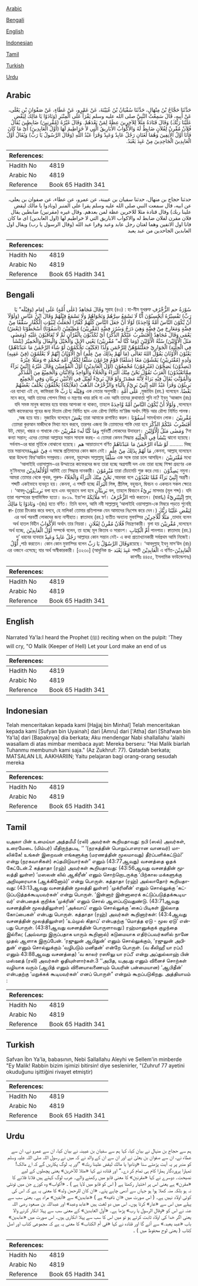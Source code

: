 [Arabic](#arabic)

[Bengali](#bengali)

[English](#english)

[Indonesian](#indonesian)

[Tamil](#tamil)

[Turkish](#turkish)

[Urdu](#urdu)

## Arabic


<div dir="rtl" lang="ar" style={{fontSize:'larger',backgroundColor:'#f8f9fa',padding:20}}>
حَدَّثَنَا حَجَّاجُ بْنُ مِنْهَالٍ، حَدَّثَنَا سُفْيَانُ بْنُ عُيَيْنَةَ، عَنْ عَمْرٍو، عَنْ عَطَاءٍ، عَنْ صَفْوَانَ بْنِ يَعْلَى، عَنْ أَبِيهِ، قَالَ سَمِعْتُ النَّبِيَّ صلى الله عليه وسلم يَقْرَأُ عَلَى الْمِنْبَرِ ‏(‏وَنَادَوْا يَا مَالِكُ لِيَقْضِ عَلَيْنَا رَبُّكَ‏)‏ وَقَالَ قَتَادَةُ مَثَلاً لِلآخِرِينَ عِظَةً ‏لِمَنْ بَعْدَهُمْ.‏ وَقَالَ غَيْرُهُ ‏(‏مُقْرِنِينَ‏)‏ ضَابِطِينَ يُقَالُ فُلاَنٌ مُقْرِنٌ لِفُلاَنٍ ضَابِطٌ لَهُ وَالأَكْوَابُ الأَبَارِيقُ الَّتِي لاَ خَرَاطِيمَ لَهَا ‏(‏أَوَّلُ الْعَابِدِينَ‏)‏ أَىْ مَا كَانَ فَأَنَا أَوَّلُ الأَنِفِينَ وَهُمَا لُغَتَانِ رَجُلٌ عَابِدٌ وَعَبِدٌ وَقَرَأَ عَبْدُ اللَّهِ ‏(‏وَقَالَ الرَّسُولُ يَا رَبِّ‏)‏ وَيُقَالُ أَوَّلُ الْعَابِدِينَ الْجَاحِدِينَ مِنْ عَبِدَ يَعْبَدُ‏.‏
</div>
<div style={{backgroundColor:'#f8f9fa',padding:20, marginBottom: 10}}><table> <thead> <tr> <th>References:</th> <th></th> </tr> </thead> <tbody><tr><td>Hadith No</td><td>4819</td></tr><tr><td>Arabic No</td><td>4819</td></tr><tr><td>Reference</td><td>Book 65 Hadith 341</td></tr></tbody></table></div>


<div dir="rtl" lang="ar" style={{fontSize:'larger',backgroundColor:'#f8f9fa',padding:20}}>
حدثنا حجاج بن منهال، حدثنا سفيان بن عيينة، عن عمرو، عن عطاء، عن صفوان بن يعلى، عن ابيه، قال سمعت النبي صلى الله عليه وسلم يقرا على المنبر (ونادوا يا مالك ليقض علينا ربك) وقال قتادة مثلا للاخرين عظة لمن بعدهم. وقال غيره (مقرنين) ضابطين يقال فلان مقرن لفلان ضابط له والاكواب الاباريق التي لا خراطيم لها (اول العابدين) اى ما كان فانا اول الانفين وهما لغتان رجل عابد وعبد وقرا عبد الله (وقال الرسول يا رب) ويقال اول العابدين الجاحدين من عبد يعبد
</div>
<div style={{backgroundColor:'#f8f9fa',padding:20, marginBottom: 10}}><table> <thead> <tr> <th>References:</th> <th></th> </tr> </thead> <tbody><tr><td>Hadith No</td><td>4819</td></tr><tr><td>Arabic No</td><td>4819</td></tr><tr><td>Reference</td><td>Book 65 Hadith 341</td></tr></tbody></table></div>

## Bengali


<div dir="rtl" lang="bn" style={{fontSize:'larger',backgroundColor:'#f8f9fa',padding:20}}>
سُوْرَةُ حم الزُّخْرُفِ সূরাহ (৪৩) : হা-মীম যুখরুফ وَقَالَ مُجَاهِدٌ (عَلٰى أُمَّةٍ) عَلَى إِمَامٍ (وَقِيْلَه” يَا رَبِّ) تَفْسِيْرُهُ أَيَحْسِبُوْنَ أَنَّا لَا نَسْمَعُ سِرَّهُمْ وَنَجْوَاهُمْ وَلَا نَسْمَعُ قِيْلَهُمْ وَقَالَ ابْنُ عَبَّاسٍ (وَلَوْلَآ أَنْ يَّكُوْنَ النَّاسُ أُمَّةً وَّاحِدَةً) لَوْلَا أَنْ جَعَلَ النَّاسَ كُلَّهُمْ كُفَّارًا لَجَعَلْتُ لِبُيُوْتِ الْكُفَّارِ سَقْفًا مِنْ فِضَّةٍ وَمَعَارِجَ مِنْ فِضَّةٍ وَهِيَ دَرَجٌ وَسُرُرَ فِضَّةٍ (مُقْرِنِيْنَ) مُطِيْقِيْنَ (اٰسَفُوْنَا) أَسْخَطُوْنَا (يَعْشُ) يَعْمَى وَقَالَ مُجَاهِدٌ (أَفَنَضْرِبُ عَنْكُمْ الذِّكْرَ) أَيْ تُكَذِّبُوْنَ بِالْقُرْآنِ ثُمَّ لَا تُعَاقَبُوْنَ عَلَيْهِ (وَمَضٰى مَثَلُ الْأَوَّلِيْنَ) سُنَّةُ الْأَوَّلِيْنَ (وَمَا كُنَّا لَه” مُقْرِنِيْنَ) يَعْنِي الإِبِلَ وَالْخَيْلَ وَالْبِغَالَ وَالْحَمِيْرَ (يَنْشَأُ فِي الْحِلْيَةِ) الْجَوَارِيْ جَعَلْتُمُوْهُنَّ لِلرَّحْمَنِ وَلَدًا (فَكَيْفَ تَحْكُمُوْنَ لَوْ شَآءَ الرَّحْمٰنُ مَا عَبَدْنَاهُمْ) يَعْنُوْنَ الْأَوْثَانَ يَقُوْلُ اللهُ تَعَالَى (مَا لَهُمْ بِذٰلِكَ مِنْ عِلْمٍ) أَيْ الْأَوْثَانُ إِنَّهُمْ لَا يَعْلَمُوْنَ (فِيْ عَقِبِهِ) وَلَدِهِ (مُقْتَرِنِيْنَ) يَمْشُوْنَ مَعًا (سَلَفًا) قَوْمُ فِرْعَوْنَ سَلَفًا لِكُفَّارِ أُمَّةِ مُحَمَّدٍ e وَمَثَلًا عِبْرَةً (يَصِدُّوْنَ) يَضِجُّوْنَ (مُبْرِمُوْنَ) مُجْمِعُوْنَ (أَوَّلُ الْعَابِدِيْنَ) أَوَّلُ الْمُؤْمِنِيْنَ وَقَالَ غَيْرُهُ (إِنَّنِيْ بَرَآءٌ مِمَّاتَعْبُدُوْنَ) الْعَرَبُ تَقُوْلُ نَحْنُ مِنْكَ الْبَرَاءُ وَالْخَلَاءُ وَالْوَاحِدُ وَالِاثْنَانِ وَالْجَمِيْعُ مِنَ الْمُذَكَّرِ وَالْمُؤَنَّثِ يُقَالُ فِيْهِ بَرَاءٌ لِأَنَّهُ مَصْدَرٌ وَلَوْ قَالَ بَرِيْءٌ لَقِيْلَ فِي الِاثْنَيْنِ بَرِيئَانِ وَفِي الْجَمِيْعِ بَرِيئُوْنَ وَقَرَأَ عَبْدُ اللهِ إِنَّنِيْ بَرِيْءٌ بِالْيَاءِ وَالزُّخْرُفُ الذَّهَبُ (مَلَآئِكَةً) يَخْلُفُوْنَ يَخْلُفُ بَعْضُهُمْ بَعْضًا. মুজাহিদ (রহ.) বলেছেন, عَلٰى أُمَّةٍ এক নেতার অনুসারী। وَقِيْلَه يَا رَبِّ এর ব্যাখ্যা এই যে, কাফিররা কি মনে করে, আমি তাদের গোপন বিষয় ও মন্ত্রণার খবর রাখি না এবং আমি তাদের কথাবার্তা শুনি না? ইবনু ‘আব্বাস (রাঃ) বলেছেন, وَلَوْلَا أَنْ يَّكُوْنَ النَّاسُ أُمَّةً وَّاحِدَةً যদি সমস্ত মানুষ কাফের হয়ে যাবার আশংকা না থাকত, তাহলে আমি কাফেরদের গৃহের জন্য দিতাম রৌপ্য নির্মিত ছাদ এবং রৌপ্য নির্মিত মা‘রিজ অর্থাৎ সিঁড়ি আর রৌপ্য নির্মিত পালঙ্ক। مُقْرِنِيْنَ সামর্থ্যবান লোক। اٰسَفُوْنَا তারা আমাকে রাগান্বিত করল। يَعْشُ অন্ধ হয়ে যায়। মুজাহিদ বলেছেন, أَفَنَضْرِبُ عَنْكُمْ الذِّكْرَ তোমরা কুরআন মাজীদকে মিথ্যা মনে করবে, তারপর এজন্য কি তোমাদের শাস্তি দেয়া হবে না? وَمَضٰى مَثَلُ الْأَوَّلِيْنَ পূর্ববর্তী লোকদের উদাহরণ। وَمَا كُنَّا لَهচ مُقْرِنِيْنَ উট, ঘোড়া, খচ্চর ও গাধাকে বোঝানো হয়েছে। يَنْشَأُ فِي الْحِلْيَةِ কন্যা সন্তান; এদের তোমরা আল্লাহর সন্তান সাব্যস্ত করছ- এ তোমরা কেমন সিদ্ধান্ত দিচ্ছ ......... لَوْ شَآءَ الرَّحْمٰنُ مَا عَبَدْنَاهُمْ আয়াতাংশে বর্ণিত هم সর্বনাম-এর দ্বারা মূর্তিকে বোঝানো হয়েছে। কেননা, আল্লাহ্ বলেছেন, مَا لَهُمْ بِذَلِكَ مِنْ عِلْمٍ এ সম্বন্ধে প্রতিমাদের কোন জ্ঞান নেই। فِيْ عَقِبِهٰতার সন্তানদের মধ্যে مُقْتَرِنِيْنَ এক সঙ্গে তারা চলে আসছিল। سَلَفًا দ্বারা উদ্দেশ্য ফির‘আউন সম্প্রদায়। কেননা, মুহাম্মাদ সাল্লাল্লাহু ‘আলাইহি ওয়াসাল্লাম-এর উম্মাতের কাফেরদের জন্য তারা হচ্ছে অগ্রগামী দল এবং তারা হচ্ছে শিক্ষা গ্রহণের এক নমুনা। يَصِدُّوْنَ তারা চেঁচামেচি শুরু করে দেয়। مُبْرِمُوْنَ আমিই তো সিদ্ধান্ত দানকারী। أَوَّلُالْعَابِدِيْنَ মু’মিনদের অগ্রণী। إِنَّنِيْ بَرَآءٌ مِّمَّا تَعْبُدُوْنَ আরবরা বলে, نَحْنُ مِنْكَ الْبَرَآءُ وَالْخَلَآءُ আমরা তোমার থেকে পৃথক, পুরুষলিঙ্গ, স্ত্রীলিঙ্গ, বহুবচন, দ্বিবচন ও একবচন সকল ক্ষেত্রে الْبَرَآءُ শব্দটি একইভাবে ব্যবহৃত হয়। কেননা, এ শব্দটি হচ্ছে মাসদার (মূল শব্দ)। যদি بَرِيْءٌ বল, তাহলে দ্বিবচনে بَرِيئَآنِ বলা হবে এবং বহুবচনে বলা হবে بَرِيــٓئُوْنَ। ‘আবদুল্লাহ্ إِنَّنِيْبَرِيْٓءٌ (ياদ্বারা) পাঠ করতেন। الزُّخْرُفُ স্বর্ণ। مَلَآئِكَةً তারা পরস্পরের স্থলাভিষিক্ত হতো। ৪৮১৯. ইয়া‘লা (রাঃ) হতে বর্ণিত। তিনি বলেন, আমি নবী সাল্লাল্লাহু ‘আলাইহি ওয়াসাল্লাম-কে মিম্বরে পড়তে শুনেছি- وَنَادَوْا يَا مَالِكُ لِيَقْضِ عَلَيْنَا رَبُّكَ (তারা চীৎকার করে বলবে, হে মালিক! তোমার প্রতিপালক যেন আমাদের নিঃশেষ করে দেন।) ক্বাতাদাহ বলেন, مَثَلًا لِّلْاٰخِرِيْنَ এর অর্থ পরবর্তী লোকদের জন্য নাসীহাত। ক্বাতাদাহ (রহ.) ব্যতীত অন্যান্য মুফাস্সির বলেছেন, مُقْرِنِيْنَ নিয়ন্ত্রণকারী। বলা হয় فُلَانٌ مُقْرِنٌ لِفُلَانٍ অর্থাৎ তার নিয়ন্তা। الأَكْوَابُ অর্থ হাতল বিহীন পানপাত্র। ক্বাতাদাহ (রহ.) أُمِّ الْكِتَابِ সম্পর্কে বলেন, তা হচ্ছে মূল কিতাব ও সারাংশ। أَوَّلُ الْعَابِدِيْنَ অর্থ হচ্ছে, আল্লাহর কোন সন্তান নেই- এ কথা প্রত্যাখ্যানকারী সর্বপ্রথম আমি নিজেই। رَجُلٌ عَابِدٌ وَعَبِدٌ দু’ ধরনের ব্যবহার রয়েছে। ‘আবদুল্লাহ্ ইবনু মাস‘উদ (রাঃ)وَقَالَ الرَّسُوْلُ يَا رَبِّ পাঠ করতেন। কোন কোন মুফাস্সির বলেন, أَوَّلُ الْعَابِدِيْنَ-এ বর্ণিত الْعَابِدِيْنَ শব্দটি عَبِدَ يَعْبَد এর ওজনে এসেছে; যার অর্থ অস্বীকারকারী। [৩২৩০] (আধুনিক প্রকাশনীঃ ৪৪৫৫, ইসলামিক ফাউন্ডেশনঃ)
</div>
<div style={{backgroundColor:'#f8f9fa',padding:20, marginBottom: 10}}><table> <thead> <tr> <th>References:</th> <th></th> </tr> </thead> <tbody><tr><td>Hadith No</td><td>4819</td></tr><tr><td>Arabic No</td><td>4819</td></tr><tr><td>Reference</td><td>Book 65 Hadith 341</td></tr></tbody></table></div>

## English


<div dir="ltr" lang="en" style={{fontSize:'larger',backgroundColor:'#f8f9fa',padding:20}}>
Narrated Ya'la:I heard the Prophet (ﷺ) reciting when on the pulpit: 'They will cry, "O Malik (Keeper of Hell) Let your Lord make an end of us
</div>
<div style={{backgroundColor:'#f8f9fa',padding:20, marginBottom: 10}}><table> <thead> <tr> <th>References:</th> <th></th> </tr> </thead> <tbody><tr><td>Hadith No</td><td>4819</td></tr><tr><td>Arabic No</td><td>4819</td></tr><tr><td>Reference</td><td>Book 65 Hadith 341</td></tr></tbody></table></div>

## Indonesian


<div dir="ltr" lang="id" style={{fontSize:'larger',backgroundColor:'#f8f9fa',padding:20}}>
Telah menceritakan kepada kami [Hajjaj bin Minhal] Telah menceritakan kepada kami [Sufyan bin Uyainah] dari [Amru] dari ['Atha] dari [Shafwan bin Ya'la] dari [Bapaknya] dia berkata; Aku mendengar Nabi shallallahu 'alaihi wasallam di atas mimbar membaca ayat: Mereka berseru: "Hai Malik biarlah Tuhanmu membunuh kami saja." (Az Zukhruf: 77). Qatadah berkata; MATSALAN LIL AAKHARIIN; Yaitu pelajaran bagi orang-orang sesudah mereka
</div>
<div style={{backgroundColor:'#f8f9fa',padding:20, marginBottom: 10}}><table> <thead> <tr> <th>References:</th> <th></th> </tr> </thead> <tbody><tr><td>Hadith No</td><td>4819</td></tr><tr><td>Arabic No</td><td>4819</td></tr><tr><td>Reference</td><td>Book 65 Hadith 341</td></tr></tbody></table></div>

## Tamil


<div dir="ltr" lang="ta" style={{fontSize:'larger',backgroundColor:'#f8f9fa',padding:20}}>
யஅலா பின் உமைய்யா அத்தமீமீ (ரலி) அவர்கள் கூறியதாவது: நபி (ஸல்) அவர்கள், உரைமேடை (மிம்பர்) மீதிருந்தபடி, ‘‘ ‘(நரகத்தின் பொறுப்பாளரான வானவர்) மாலிக்கே! உங்கள் இறைவன் எங்களுக்கு (மரணத்தின் மூலமாவது) தீர்ப்பளிக்கட்டும்!’ என்று (நரகவாசிகள்) சப்தமிடுவார்கள்” எனும் (43:77ஆவது) வசனத்தை ஓதக் கேட்டேன்.2 கத்தாதா (ரஹ்) அவர்கள் கூறியதாவது: (43:56ஆவது வசனத்தின் மூலத்தி லுள்ள) ‘மஸலன் லில் ஆகிரீன்’ எனும் சொற்றொடருக்கு ‘பிற்கால மக்களுக்கு அறிவுரையாக (ஆக்கினோம்)’ என்று பொருள். கத்தாதா (ரஹ்) அல்லாதோர் கூறியதாவது: (43:13ஆவது வசனத்தின் மூலத்தி லுள்ள) ‘முக்ரினீன்’ எனும் சொல்லுக்கு ‘கட்டுப்படுத்தக்கூடியவர்கள்’ என்று பொருள். ‘இன்னார் இன்னாரைக் கட்டுப்படுத்தக்கூடியவர்’ என்பதைக் குறிக்க ‘முக்ரின்’ எனும் சொல் ஆளப்படுவதுண்டு. (43:71ஆவது வசனத்தின் மூலத்திலுள்ள) ‘அக்வாப்’ எனும் சொல்லுக்கு ‘கைப் பிடிகள் இல்லாத கோப்பைகள்’ என்பது பொருள். கத்தாதா (ரஹ்) அவர்கள் கூறினார்கள்: (43:4ஆவது வசனத்தின் மூலத்திலுள்ள) ‘உம்முல் கிதாப்’ என்பதற்கு ‘மொத்த ஏடு - மூல ஏடு’ என்பது பொருள். (43:81ஆவது வசனத்தின் பொருளாவது:) ரஹ்மானுக்குக் குழந்தை இல்லை; (அவ்வாறு இருப்பதாக யாரும் கூறினால்) கடுமையாக எதிர்ப்பவர்களில் நானே முதல் ஆளாக இருப்பேன். ‘ரஜுலுன் ஆபிதுன்’ எனும் சொல்லுக்கும், ‘ரஜுலுன் அபிதுன்’ எனும் சொல்லுக்கும் ‘வழிபடும் மனிதன்’ என்றே பொருள். (வ கீலிஹீ யா ரப்பீ எனும் 43:88ஆவது வசனத்தை) ‘வ காலர் ரஸூலு யா ரப்பீ’ என்று அப்துல்லாஹ் பின் மஸ்ஊத் (ரலி) அவர்கள் ஓதியுள்ளார்கள்.3 ‘‘அபித, யஅபது எனும் வினைச் சொற்கள் வழியாக வரும் (ஆபித் எனும் வினையாலணையும் பெயரின் பன்மையான) ‘ஆபிதீன்’ என்பதற்கு ‘மறுக்கக் கூடியவர்கள்’ எனப் பொருள்” என்றும் கூறப்படுகிறது. அத்தியாயம் :
</div>
<div style={{backgroundColor:'#f8f9fa',padding:20, marginBottom: 10}}><table> <thead> <tr> <th>References:</th> <th></th> </tr> </thead> <tbody><tr><td>Hadith No</td><td>4819</td></tr><tr><td>Arabic No</td><td>4819</td></tr><tr><td>Reference</td><td>Book 65 Hadith 341</td></tr></tbody></table></div>

## Turkish


<div dir="ltr" lang="tr" style={{fontSize:'larger',backgroundColor:'#f8f9fa',padding:20}}>
Safvan İbn Ya'la, babasının, Nebi Sallallahu Aleyhi ve Sellem'in minberde "Ey Malik! Rabbin bizim işimizi bitirsin! diye seslenirler, "(Zuhruf 77 ayetini okuduğunu işittiğini rivayet etmiştir)
</div>
<div style={{backgroundColor:'#f8f9fa',padding:20, marginBottom: 10}}><table> <thead> <tr> <th>References:</th> <th></th> </tr> </thead> <tbody><tr><td>Hadith No</td><td>4819</td></tr><tr><td>Arabic No</td><td>4819</td></tr><tr><td>Reference</td><td>Book 65 Hadith 341</td></tr></tbody></table></div>

## Urdu


<div dir="rtl" lang="ur" style={{fontSize:'larger',backgroundColor:'#f8f9fa',padding:20}}>
ہم سے حجاج بن منہال نے بیان کیا، کہا ہم سے سفیان بن عیینہ نے بیان کیا، ان سے عمرو نے، ان سے عطاء نے، ان سے صفوان بن یعلیٰ نے اور ان سے ان کے والد نے کہ میں نے رسول اللہ صلی اللہ علیہ وسلم کو منبر پر یہ آیت پڑھتے سنا «ونادوا يا مالك ليقض علينا ربك‏» ”اور یہ لوگ پکاریں گے کہ اے مالک! تمہارا پروردگار ہمارا کام ہی تمام کر دے۔“ اور قتادہ نے کہا «مثلا للآخرين» یعنی پچھلوں کے لیے نصیحت۔ دوسرے نے کہا «مقرنين‏» کا معنی قابو میں رکھنے والے۔ عرب لوگ کہتے ہیں فلانا فلانے کا «مقرن» ہے یعنی اس پر اختیار رکھتا ہے ( اس کو قابو میں لایا ہے ) ۔ «أكواب» وہ کوزے جن میں ٹونٹی نہ ہو بلکہ منہ کھلا ہوا ہو جہاں سے آدمی چاہے پئے۔ «ان کان للرحمن ولد» کا معنی یہ ہے کہ اس کی کوئی اولاد نہیں ہے۔ ( اس صورت میں «ان نافيه» ہے ) «عابدين» سے «آنفين» مراد ہے۔ یعنی سب سے پہلے میں اس سے «عار» کرتا ہوں۔ اس میں دو لغت ہیں «عابد وعبد» اور عبداللہ بن مسعود رضی اللہ عنہ نے اس کو «وقال الرسول يا رب‏» پڑھا ہے۔ «أول العابدين» کے معنی سب سے پہلا انکار کرنے والا یعنی اگر خدا کی اولاد ثابت کرتے ہو تو میں اس کا سب سے پہلا انکاری ہوں۔ اس صورت میں «عابدين» باب «عبد يعبد‏.‏» سے آئے گا اور قتادہ نے کہا «في أم الكتاب‏» کا معنی یہ ہے کہ مجموعی کتاب اور اصل کتاب ( یعنی لوح محفوظ میں ) ۔
</div>
<div style={{backgroundColor:'#f8f9fa',padding:20, marginBottom: 10}}><table> <thead> <tr> <th>References:</th> <th></th> </tr> </thead> <tbody><tr><td>Hadith No</td><td>4819</td></tr><tr><td>Arabic No</td><td>4819</td></tr><tr><td>Reference</td><td>Book 65 Hadith 341</td></tr></tbody></table></div>